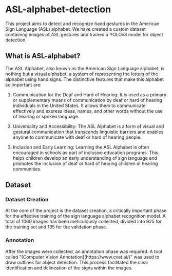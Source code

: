 # ASL-alphabet-detection
This project aims to detect and recognize hand gestures in the American Sign Language (ASL) alphabet. We have created a custom dataset containing images of ASL gestures and trained a YOLOv8 model for object detection.

<h2> What is ASL-alphabet? </h2>

The ASL Alphabet, also known as the American Sign Language alphabet, is nothing but a visual alphabet, a system of representing the letters of the alphabet using hand signs. The distinctive features that make this alphabet so important are:

1. Communication for the Deaf and Hard of Hearing: It is used as a primary or supplementary means of communication by deaf or hard of hearing individuals in the United States. It allows them to communicate effectively and express ideas, names, and other words without the use of hearing or spoken language.

2. Universality and Accessibility: The ASL Alphabet is a form of visual and gestural communication that transcends linguistic barriers and enables anyone to communicate with deaf or hard of hearing people.

3. Inclusion and Early Learning: Learning the ASL Alphabet is often encouraged in schools as part of inclusive education programs. This helps children develop an early understanding of sign language and promotes the inclusion of deaf or hard of hearing children in hearing communities.

<h2> Dataset </h2>
<h3> Dataset Creation </h3>
At the core of the project is the dataset creation, a critically important phase for the effective training of the sign language alphabet recognition model. A total of 1060 images has been meticulously collected, divided into 925 for the training set and 135 for the validation phase.

<h3> Annotation </h3>
After the images were collected, an annotation phase was required. A tool called "[Computer Vision Annotation](https://www.cvat.ai/)" was used to draw outlines for object detection. This process facilitated the clear identification and delineation of the signs within the images.
